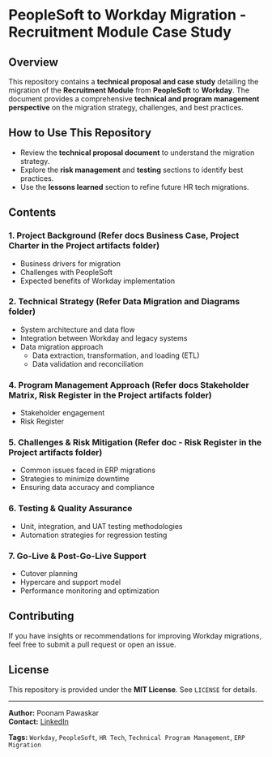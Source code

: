 # PeopleSoft to Workday Migration - Recruitment Module Case Study

## Overview
This repository contains a **technical proposal and case study** detailing the migration of the **Recruitment Module** from **PeopleSoft** to **Workday**. The document provides a comprehensive **technical and program management perspective** on the migration strategy, challenges, and best practices.

## How to Use This Repository
- Review the **technical proposal document** to understand the migration strategy.
- Explore the **risk management** and **testing** sections to identify best practices.
- Use the **lessons learned** section to refine future HR tech migrations.

## Contents

### 1. **Project Background** (Refer docs Business Case, Project Charter in the Project artifacts folder)
- Business drivers for migration
- Challenges with PeopleSoft
- Expected benefits of Workday implementation

### 2. **Technical Strategy** (Refer Data Migration and Diagrams folder)
- System architecture and data flow
- Integration between Workday and legacy systems
- Data migration approach
  - Data extraction, transformation, and loading (ETL)
  - Data validation and reconciliation

### 4. **Program Management Approach** (Refer docs Stakeholder Matrix, Risk Register in the Project artifacts folder)
- Stakeholder engagement
- Risk Register

### 5. **Challenges & Risk Mitigation** (Refer doc - Risk Register in the Project artifacts folder)
- Common issues faced in ERP migrations
- Strategies to minimize downtime
- Ensuring data accuracy and compliance

### 6. **Testing & Quality Assurance**
- Unit, integration, and UAT testing methodologies
- Automation strategies for regression testing

### 7. **Go-Live & Post-Go-Live Support**
- Cutover planning
- Hypercare and support model
- Performance monitoring and optimization

## Contributing
If you have insights or recommendations for improving Workday migrations, feel free to submit a pull request or open an issue.

## License
This repository is provided under the **MIT License**. See `LICENSE` for details.

---
**Author:** Poonam Pawaskar  
**Contact:** [LinkedIn](https://www.linkedin.com/in/ppa808/)

**Tags:** `Workday`, `PeopleSoft`, `HR Tech`, `Technical Program Management`, `ERP Migration`

